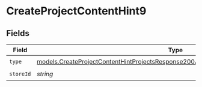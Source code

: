 # CreateProjectContentHint9


## Fields

| Field                                                                                                                                                                                | Type                                                                                                                                                                                 | Required                                                                                                                                                                             | Description                                                                                                                                                                          |
| ------------------------------------------------------------------------------------------------------------------------------------------------------------------------------------ | ------------------------------------------------------------------------------------------------------------------------------------------------------------------------------------ | ------------------------------------------------------------------------------------------------------------------------------------------------------------------------------------ | ------------------------------------------------------------------------------------------------------------------------------------------------------------------------------------ |
| `type`                                                                                                                                                                               | [models.CreateProjectContentHintProjectsResponse200ApplicationJSONResponseBodyEnv9Type](../models/createprojectcontenthintprojectsresponse200applicationjsonresponsebodyenv9type.md) | :heavy_check_mark:                                                                                                                                                                   | N/A                                                                                                                                                                                  |
| `storeId`                                                                                                                                                                            | *string*                                                                                                                                                                             | :heavy_check_mark:                                                                                                                                                                   | N/A                                                                                                                                                                                  |